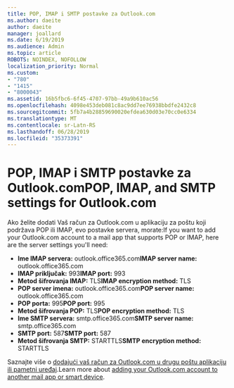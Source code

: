 ```yaml
---
title: POP, IMAP i SMTP postavke za Outlook.com
ms.author: daeite
author: daeite
manager: joallard
ms.date: 6/19/2019
ms.audience: Admin
ms.topic: article
ROBOTS: NOINDEX, NOFOLLOW
localization_priority: Normal
ms.custom:
- "780"
- "1415"
- "8000043"
ms.assetid: 16b5fbc6-6f45-4707-97bb-49a9b610ac56
ms.openlocfilehash: 4098e453deb081c8ac9dd7ee76938bbdfe2432c8
ms.sourcegitcommit: 5fb7a4b28859690020efdea630d03e70cc0e6334
ms.translationtype: MT
ms.contentlocale: sr-Latn-RS
ms.lasthandoff: 06/28/2019
ms.locfileid: "35373391"
---
```

# <a name="pop-imap-and-smtp-settings-for-outlookcom"></a><span data-ttu-id="ab419-102">POP, IMAP i SMTP postavke za Outlook.com</span><span class="sxs-lookup"><span data-stu-id="ab419-102">POP, IMAP, and SMTP settings for Outlook.com</span></span>

<span data-ttu-id="ab419-103">Ako želite dodati Vaš račun za Outlook.com u aplikaciju za poštu koji podržava POP ili IMAP, evo postavke servera, morate:</span><span class="sxs-lookup"><span data-stu-id="ab419-103">If you want to add your Outlook.com account to a mail app that supports POP or IMAP, here are the server settings you'll need:</span></span>
  
- <span data-ttu-id="ab419-104">**Ime IMAP servera:** outlook.office365.com</span><span class="sxs-lookup"><span data-stu-id="ab419-104">**IMAP server name:** outlook.office365.com</span></span>
- <span data-ttu-id="ab419-105">**IMAP priključak:** 993</span><span class="sxs-lookup"><span data-stu-id="ab419-105">**IMAP port:** 993</span></span>
- <span data-ttu-id="ab419-106">**Metod šifrovanja IMAP:** TLS</span><span class="sxs-lookup"><span data-stu-id="ab419-106">**IMAP encryption method:** TLS</span></span>
- <span data-ttu-id="ab419-107">**POP server imena:** outlook.office365.com</span><span class="sxs-lookup"><span data-stu-id="ab419-107">**POP server name:** outlook.office365.com</span></span>  
- <span data-ttu-id="ab419-108">**POP porta:** 995</span><span class="sxs-lookup"><span data-stu-id="ab419-108">**POP port:** 995</span></span>  
- <span data-ttu-id="ab419-109">**Metod šifrovanja POP:** TLS</span><span class="sxs-lookup"><span data-stu-id="ab419-109">**POP encryption method:** TLS</span></span>  
- <span data-ttu-id="ab419-110">**Ime SMTP servera:** smtp.office365.com</span><span class="sxs-lookup"><span data-stu-id="ab419-110">**SMTP server name:** smtp.office365.com</span></span>
- <span data-ttu-id="ab419-111">**SMTP port:** 587</span><span class="sxs-lookup"><span data-stu-id="ab419-111">**SMTP port:** 587</span></span>
- <span data-ttu-id="ab419-112">**Metod šifrovanja SMTP:** STARTTLS</span><span class="sxs-lookup"><span data-stu-id="ab419-112">**SMTP encryption method:** STARTTLS</span></span>

<span data-ttu-id="ab419-113">Saznajte više o [dodajući vaš račun za Outlook.com u drugu poštu aplikaciju ili pametni uređaj](https://support.office.com/article/73f3b178-0009-41ae-aab1-87b80fa94970).</span><span class="sxs-lookup"><span data-stu-id="ab419-113">Learn more about [adding your Outlook.com account to another mail app or smart device](https://support.office.com/article/73f3b178-0009-41ae-aab1-87b80fa94970).</span></span>